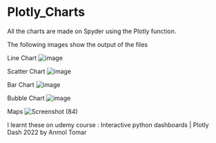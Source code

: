 # Plotly_Charts

All the charts are made on Spyder using the Plotly function.

The following images show the output of the files

Line Chart
![image](https://user-images.githubusercontent.com/87815926/175359908-42336ea1-3f5a-46a7-98e4-13ef7a4bb6b8.png)

Scatter Chart
![image](https://user-images.githubusercontent.com/87815926/175359941-826ddb89-0bee-4521-998a-08476c6ec0b0.png)

Bar Chart 
![image](https://user-images.githubusercontent.com/87815926/175359800-aea4c670-773d-4d9b-8640-8e0f876ed2e7.png)

Bubble Chart
![image](https://user-images.githubusercontent.com/87815926/175359708-5bf11a26-bb62-40b9-a37c-bc5a43b18977.png)

Maps 
![Screenshot (84)](https://user-images.githubusercontent.com/87815926/175359445-cd2bcc77-82ab-46ac-bd7e-05028c0608a3.png)

I learnt these on udemy course : Interactive python dashboards | Plotly Dash 2022 by Anmol Tomar
